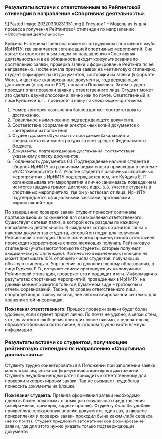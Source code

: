             

### Результаты встречи с ответственным по Рейтинговой стипендии в направление «Спортивная деятельность».
![[Pasted image 20220330231351.png]]
Рисунок 1 – Модель as-is для процесса получения Рейтинговой стипендии по направлению «Спортивная деятельность»

Куйдина Екатерина Павловна является сотрудником спортивного клуба ИрНИТУ, где занимается организацией спортивных мероприятий. Она является ответственным лицом по направлению «Спортивная деятельность» и в ее обязанности входит консультирование по составлению заявки, проверка заявки и формирование Рейтинга по ее направлению.
После начала приема заявок на Рейтинговую стипендию, студент формирует пакет документов, состоящий из заявки (в формате Word), и цветные сканированные документы, подтверждающие достижения (в формате PDF), согласно Положению. Затем студент проходит этап проверки заявки у ответственного лица. Студент может это сделать двумя способами: лично или по почте. Ответственный, в лице Куйдиной Е.П., проверяет заявку по следующим критериям:

1. Номер критерия назначения баллов должен соответствовать достижению.
2. Правильное наименование подтверждающего документа.
3. Соответствие оформления электронных копий документов с критериями из положения.
4. Студент должен обучаться по программе бакалавриата, специалитета или магистратуры за счет средств Федерального бюджета.
5. Документы, подтверждающие достижения, соответствует указанному списку документов.
6. Подлинность документов
	6.1. Подтверждение наличия студента в сборной ИрНИТУ по различным видам спорта происходит в системе «АИС Университет»
	6.2. Участие студента в различных спортивных мероприятиях в ИрНИТУ подтверждается тем, что Куйдина Е. П. организовывала эти мероприятия и лично занималась подведением их итогов (выдача грамот, дипломов и др.)
	6.3. Участие студента в спортивных мероприятиях, где он участвовал от лица, ИрНИТУ подтверждается официальными заявками, протоколами соревнований и др.

По завершению проверки заявки студент приносит оригиналы подтверждающих документов для ознакомления ответственного.
Существует сетевая папка, в которой есть разделы по каждому направлению деятельности. В каждом из которых хранится папка с пакетом документов студента, который он подал для получения Рейтинговой стипендии.
После окончания промежуточной аттестацией происходит корректировка списка желающих получать Рейтинговую стипендию (учитываются только те студенты, которые получают академическую стипендию). Количество выделенных стипендий не может превышать 10% от общего числа студентов, получающих обычную стипендию.
Управление по дополнительному образованию, в лице Гуркова Е.О., получает список претендующих на получение Рейтинговой стипендии, проверяет его и подводит итоги.
Информация о результатах спортивных мероприятий, проведенных в ИрНИТУ, на данный момент хранится только в бумажном виде – протоколы и отчеты соревнований. Так же, по словам ответственного лица, спортклуб подал заявку на создание автоматизированной системы, для хранения этой информации.

**Пожелания ответственного:** Процесс проверки заявки будет более удобным, если студент придет лично. По почте не удобно, в связи с тем, что для каждого сообщения приходит новое письмо, следовательно, образуется большой поток писем, в котором трудно найти важную информацию.

### Результаты встречи со студентом, получающим рейтинговую стипендию по направлению «Спортивная деятельность».

Студенту трудно ориентироваться в Положении при заполнении заявки: много страниц, сложные формулировки критериев достижений.
Студенту неудобно неоднократно приходить к ответственному для проверки и корректировки заявки. Так же вызывает неудобства приносить документы на флэшке.

**Пожелания студента:** Правила оформления заявки необходимо сделать более понятными с помощью визуального представления (изображения, примеры, видео и прочее). Студенту было бы удобнее прикреплять электронную версию документов один раз, а процесс прикрепления и проверки заявки проходил бы на каком-либо сервисе (не по почте). Студент предложил автоматическое формирование заявки, где для этого нужно указать только подтверждающие документы.